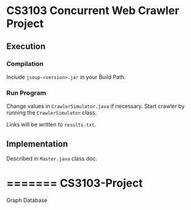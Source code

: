 CS3103 Concurrent Web Crawler Project
==================

## Execution
### Compilation
Include `jsoup-<version>.jar` in your Build Path.

### Run Program
Change values in `CrawlerSimulator.java` if necessary. Start crawler by running the `CrawlerSimulator` class.

Links will be written to `results.txt`.

## Implementation
Described in `Master.java` class doc.


=======
CS3103-Project
==============

Graph Database